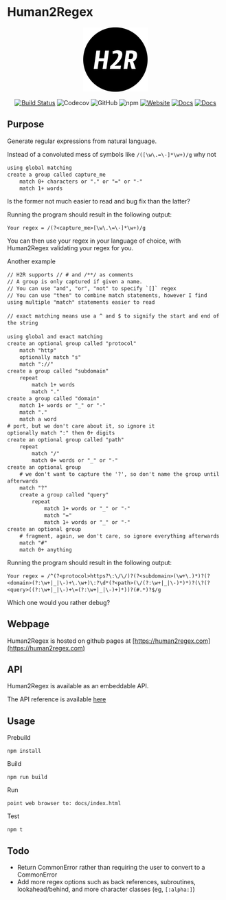 # Human2Regex

<div align="center">

  ![H2R logo](./src/docs/favicon-small.png)

  [![Build Status](https://travis-ci.org/pdemian/human2regex.svg?branch=master)](https://travis-ci.org/pdemian/human2regex)
  ![Codecov](https://codecov.io/gh/pdemian/human2regex/branch/master/graphs/badge.svg?branch=master)
  ![GitHub](https://img.shields.io/github/license/pdemian/human2regex)
  ![npm](https://img.shields.io/npm/v/human2regex)
  [![Website](https://img.shields.io/badge/website-human2regex.com-blue)](https://human2regex.com)
  [![Docs](https://img.shields.io/badge/docs-API-blue)](API.md)
  [![Docs](https://img.shields.io/badge/docs-language-blue)](https://human2regex.com/tutorial.html)
  

</div>


## Purpose

Generate regular expressions from natural language.

Instead of a convoluted mess of symbols like `/([\w\.=\-]*\w+)/g` why not

    using global matching
    create a group called capture_me
        match 0+ characters or "." or "=" or "-"
        match 1+ words

Is the former not much easier to read and bug fix than the latter?

Running the program should result in the following output:

    Your regex = /(?<capture_me>[\w\.\=\-]*\w+)/g

You can then use your regex in your language of choice, with Human2Regex validating your regex for you.

Another example

    // H2R supports // # and /**/ as comments
    // A group is only captured if given a name. 
    // You can use "and", "or", "not" to specify `[]` regex
    // You can use "then" to combine match statements, however I find using multiple "match" statements easier to read

    // exact matching means use a ^ and $ to signify the start and end of the string

    using global and exact matching
    create an optional group called "protocol"
        match "http"
        optionally match "s"
        match "://"
    create a group called "subdomain"
        repeat
            match 1+ words
            match "."
    create a group called "domain"
        match 1+ words or "_" or "-"
        match "."
        match a word
    # port, but we don't care about it, so ignore it
    optionally match ":" then 0+ digits
    create an optional group called "path"
        repeat
            match "/"
            match 0+ words or "_" or "-"
    create an optional group
        # we don't want to capture the '?', so don't name the group until afterwards
        match "?"
        create a group called "query"
            repeat
                match 1+ words or "_" or "-"
                match "="
                match 1+ words or "_" or "-"
    create an optional group
        # fragment, again, we don't care, so ignore everything afterwards
        match "#"
        match 0+ anything

Running the program should result in the following output:

    Your regex = /^(?<protocol>https?\:\/\/)?(?<subdomain>(\w+\.)*)?(?<domain>(?:\w+|_|\-)+\.\w+)\:?\d*(?<path>(\/(?:\w+|_|\-)*)*)?(\?(?<query>((?:\w+|_|\-)+\=(?:\w+|_|\-)+)*))?(#.*)?$/g

Which one would you rather debug?

## Webpage
Human2Regex is hosted on github pages at [https://human2regex.com](https://human2regex.com)

## API
Human2Regex is available as an embeddable API.

The API reference is available [here](API.md)

## Usage
Prebuild

    npm install

Build

    npm run build

Run
    
    point web browser to: docs/index.html

Test

    npm t


## Todo
- Return CommonError rather than requiring the user to convert to a CommonError
- Add more regex options such as back references, subroutines, lookahead/behind, and more character classes (eg,  `[:alpha:]`)